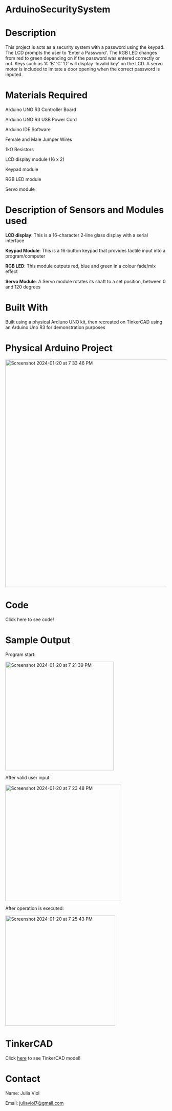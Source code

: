 # ArduinoSecuritySystem

# Description
This project is acts as a security system with a password using the keypad. The LCD prompts the user to 'Enter a Password'. The RGB LED changes from red to green depending on if the password was entered correctly or not. Keys such as ‘A’ ‘B’ ‘C’ ‘D’ will display 'Invalid key' on the LCD. A servo motor is included to imitate a door opening when the correct password is inputed.

# Materials Required
Arduino UNO R3 Controller Board

Arduino UNO R3 USB Power Cord

Arduino IDE Software

Female and Male Jumper Wires

1kΩ Resistors

LCD display module (16 x 2)

Keypad module

RGB LED module

Servo module

# Description of Sensors and Modules used
__LCD display__: This is a 16-character 2-line glass display with a serial interface

__Keypad Module__: This is a 16-button keypad that provides tactile input into a program/computer

__RGB LED__: This module outputs red, blue and green in a colour fade/mix effect

__Servo Module__: A Servo module rotates its shaft to a set position, between 0 and 120 degrees

# Built With
Built using a physical Ardiuno UNO kit, then recreated on TinkerCAD using an Arduino Uno R3 for demonstration purposes

# Physical Arduino Project
<img width="708" alt="Screenshot 2024-01-20 at 7 33 46 PM" src="https://github.com/julialviol/ArduinoSecuritySystem/assets/92873123/45a1dd8d-9565-415e-9e5f-5b4ef02a42d1">

# Code
Click here to see code!

# Sample Output
Program start:

<img width="338" alt="Screenshot 2024-01-20 at 7 21 39 PM" src="https://github.com/julialviol/ArduinoSecuritySystem/assets/92873123/ef4a4dfc-8c27-4efd-93df-34cfb0362f0d">

After valid user input:

<img width="362" alt="Screenshot 2024-01-20 at 7 23 48 PM" src="https://github.com/julialviol/ArduinoSecuritySystem/assets/92873123/7b971ba0-68a6-4495-98f9-b987f405287b">

After operation is executed:

<img width="343" alt="Screenshot 2024-01-20 at 7 25 43 PM" src="https://github.com/julialviol/ArduinoSecuritySystem/assets/92873123/8108369d-9f41-449d-9319-7d786f32f227">

# TinkerCAD

Click [here](https://www.tinkercad.com/things/0hVBk6w57Ui-arduino-security-system?sharecode=Px23AH9wjHGXJq925Sj2nw69UB3GyGrYJEeLkiOMErs) to see TinkerCAD model!

# Contact

Name: Julia Viol

Email: juliaviol7@gmail.com
